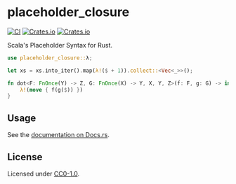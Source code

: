 # placeholder_closure

[![CI](https://github.com/qryxip/placeholder_closure/workflows/CI/badge.svg)](https://github.com/qryxip/placeholder_closure/actions?workflow=CI)
[![Crates.io](https://img.shields.io/crates/v/placeholder_closure.svg)](https://crates.io/crates/placeholder_closure)
[![Crates.io](https://img.shields.io/crates/l/placeholder_closure.svg)](https://crates.io/crates/placeholder_closure)

Scala's Placeholder Syntax for Rust.

```rust
use placeholder_closure::λ;

let xs = xs.into_iter().map(λ!($ + 1)).collect::<Vec<_>>();

fn dot<F: FnOnce(Y) -> Z, G: FnOnce(X) -> Y, X, Y, Z>(f: F, g: G) -> impl FnOnce(X) -> Z {
    λ!(move { f(g($)) })
}
```

## Usage

See the [documentation on Docs.rs](https://docs.rs/placeholder_syntax).

## License

Licensed under [CC0-1.0](https://creativecommons.org/publicdomain/zero/1.0/).
